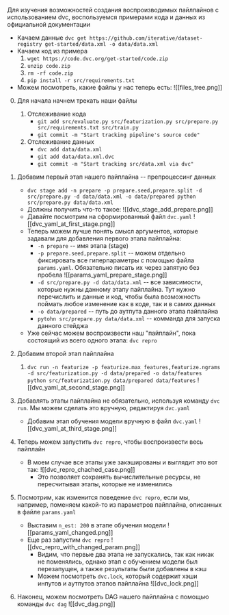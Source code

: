 Для изучения возможностей создания воспроизводимых пайлпайнов с использованием dvc, воспользуемся примерами кода и данных из официальной документации
* Качаем данные
	`dvc get https://github.com/iterative/dataset-registry get-started/data.xml -o data/data.xml`
* Качаем код из примера
	1. `wget https://code.dvc.org/get-started/code.zip`
	2. `unzip code.zip`
	3. `rm -rf code.zip`
	4. `pip install -r src/requirements.txt`
* Можем посмотреть, какие файлы у нас теперь есть:
	![[files_tree.png]]

0. Для начала начнем трекать наши файлы
	1. Отслеживание кода
		* `git add src/evaluate.py src/featurization.py src/prepare.py src/requirements.txt src/train.py`
		* `git commit -m "Start tracking pipeline's source code"`
	2. Отслеживание данных
		* `dvc add data/data.xml`
		* `git add data/data.xml.dvc`
		* `git commit -m "Start tracking src/data.xml via dvc"`
		  

1. Добавим первый этап нашего пайплайна -- препроцессинг данных
	* `dvc stage add -n prepare -p prepare.seed,prepare.split -d src/prepare.py -d data/data.xml -o data/prepared python src/prepare.py data/data.xml`
	* Должны получить что-то такое:
		![[dvc_stage_add_prepare.png]]
	* Давайте посмотрим на сформированный файл `dvc.yaml`
		![[dvc_yaml_at_first_stage.png]]
	* Теперь можем лучше понять смысл аргументов, которые задавали для добавления первого этапа пайплайна:
		* `-n prepare` -- имя этапа (stage)
		* `-p prepare.seed,prepare.split` -- можем отдельно фиксировать все гиперпараметры с помощью файла `params.yaml`. Обязательно писать их через запятую без пробела
			![[params_yaml_prepare_stage.png]]
		* `-d src/prepare.py -d data/data.xml` -- все зависимости, которые нужны данному этапу пайплайна. Тут нужно перечислить и данные и код, чтобы была возможность поймать любое изменение как в коде, так и в самих данных
		* `-o data/prepared` -- путь до аутпута данного этапа пайплайна
		* `pytohn src/prepare.py data/data.xml` -- комманда для запуска данного стейджа
	* Уже сейчас можем воспроизвести наш "пайплайн", пока состоящий из всего одного этапа:
		`dvc repro`
2. Добавим второй этап пайплайна
	1. `dvc run -n featurize -p featurize.max_features,featurize.ngrams -d src/featurization.py -d data/prepared -o data/features python src/featurization.py data/prepared data/features`
		![[dvc_yaml_at_second_stage.png]]
3. Добавлять этапы пайплайна не обязательно, используя команду `dvc run`. Мы можем сделать это вручную, редактируя `dvc.yaml`
	* Добавим этап обучения модели вручную в файл `dvc.yaml`
		![[dvc_yaml_at_third_stage.png]]
	
4. Теперь можем запустить `dvc repro`, чтобы воспроизвести весь пайплайн
	* В моем случае все этапы уже закэшированы и выглядит это вот так:
		![[dvc_repro_chached_case.png]]
		* Это позволяет сохранять вычислительные ресурсы, не пересчитывая этапы, которые не изменились
5. Посмотрим, как изменится поведение `dvc repro`, если мы, например, поменяем какой-то из параметров пайплайна, описанных в файле `params.yaml`
	* Выставим `n_est: 200` в этапе обучения модели
		![[params_yaml_changed.png]]
	* Еще раз запустим `dvc repro`
		![[dvc_repro_with_changed_param.png]]
		* Видим, что первые два этапа не запускались, так как никак не поменялись, однако этап с обучением модели был перезапущен, а также результаты были добавлены в кэш
		* Можем посмотреть `dvc.lock`, который содержит хэши инпутов и аутпутов этапов пайплайна
			![[dvc_lock.png]]
6. Наконец, можем посмотреть DAG нашего пайплайна с помощью команды `dvc dag`
	![[dvc_dag.png]]
	
	